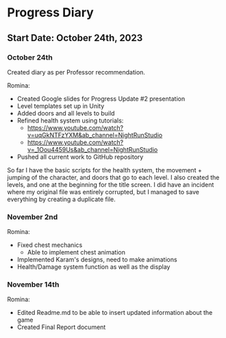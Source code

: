 # Progress Diary
## Start Date: October 24th, 2023

### October 24th
Created diary as per Professor recommendation.

Romina: 
  - Created Google slides for Progress Update #2 presentation
  - Level templates set up in Unity
  - Added doors and all levels to build
  - Refined health system using tutorials:
    - https://www.youtube.com/watch?v=uqGkNTFzYXM&ab_channel=NightRunStudio
    - https://www.youtube.com/watch?v=_1Oou4459Us&ab_channel=NightRunStudio
  - Pushed all current work to GitHub repository
    
So far I have the basic scripts for the health system, the movement + jumping of the character, and doors that go to each level. I also created the levels, and one at the beginning for the title screen. I did have an incident where my original file was entirely corrupted, but I managed to save everything by creating a duplicate file.

### November 2nd
Romina:
- Fixed chest mechanics
  - Able to implement chest animation
- Implemented Karam's designs, need to make animations
- Health/Damage system function as well as the display

### November 14th
Romina:
- Edited Readme.md to be able to insert updated information about the game
- Created Final Report document
